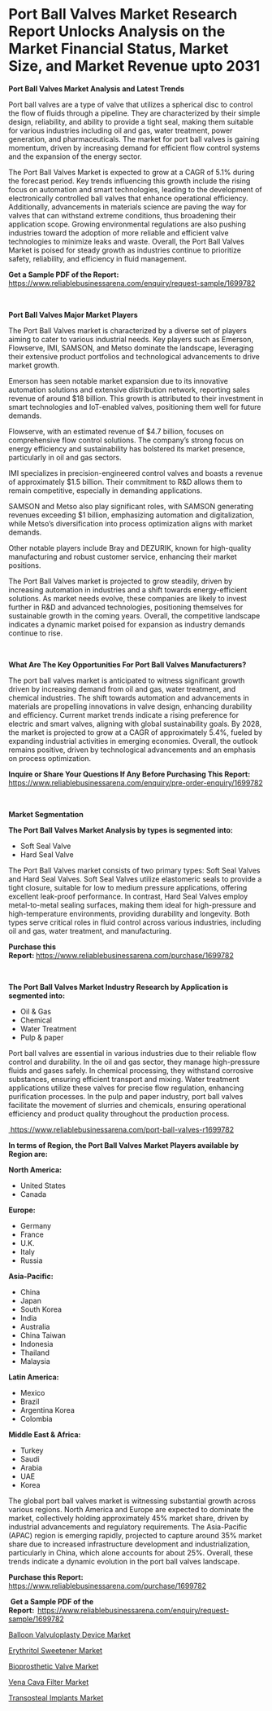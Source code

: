 <p><h1>Port Ball Valves Market Research Report Unlocks Analysis on the Market Financial Status, Market Size, and Market Revenue upto 2031</h1></p><p><strong>Port Ball Valves Market Analysis and Latest Trends</strong></p>
<p><p>Port ball valves are a type of valve that utilizes a spherical disc to control the flow of fluids through a pipeline. They are characterized by their simple design, reliability, and ability to provide a tight seal, making them suitable for various industries including oil and gas, water treatment, power generation, and pharmaceuticals. The market for port ball valves is gaining momentum, driven by increasing demand for efficient flow control systems and the expansion of the energy sector. </p><p>The Port Ball Valves Market is expected to grow at a CAGR of 5.1% during the forecast period. Key trends influencing this growth include the rising focus on automation and smart technologies, leading to the development of electronically controlled ball valves that enhance operational efficiency. Additionally, advancements in materials science are paving the way for valves that can withstand extreme conditions, thus broadening their application scope. Growing environmental regulations are also pushing industries toward the adoption of more reliable and efficient valve technologies to minimize leaks and waste. Overall, the Port Ball Valves Market is poised for steady growth as industries continue to prioritize safety, reliability, and efficiency in fluid management.</p></p>
<p><strong>Get a Sample PDF of the Report:&nbsp;</strong> <a href="https://www.reliablebusinessarena.com/enquiry/request-sample/1699782?utm_campaign=1331&utm_medium=2&utm_source=Github&utm_content=ia&utm_term=20102024&utm_id=port-ball-valves">https://www.reliablebusinessarena.com/enquiry/request-sample/1699782</a></p>
<p>&nbsp;</p>
<p><strong>Port Ball Valves Major Market Players</strong></p>
<p><p>The Port Ball Valves market is characterized by a diverse set of players aiming to cater to various industrial needs. Key players such as Emerson, Flowserve, IMI, SAMSON, and Metso dominate the landscape, leveraging their extensive product portfolios and technological advancements to drive market growth. </p><p>Emerson has seen notable market expansion due to its innovative automation solutions and extensive distribution network, reporting sales revenue of around $18 billion. This growth is attributed to their investment in smart technologies and IoT-enabled valves, positioning them well for future demands.</p><p>Flowserve, with an estimated revenue of $4.7 billion, focuses on comprehensive flow control solutions. The company’s strong focus on energy efficiency and sustainability has bolstered its market presence, particularly in oil and gas sectors.</p><p>IMI specializes in precision-engineered control valves and boasts a revenue of approximately $1.5 billion. Their commitment to R&D allows them to remain competitive, especially in demanding applications.</p><p>SAMSON and Metso also play significant roles, with SAMSON generating revenues exceeding $1 billion, emphasizing automation and digitalization, while Metso’s diversification into process optimization aligns with market demands.</p><p>Other notable players include Bray and DEZURIK, known for high-quality manufacturing and robust customer service, enhancing their market positions. </p><p>The Port Ball Valves market is projected to grow steadily, driven by increasing automation in industries and a shift towards energy-efficient solutions. As market needs evolve, these companies are likely to invest further in R&D and advanced technologies, positioning themselves for sustainable growth in the coming years. Overall, the competitive landscape indicates a dynamic market poised for expansion as industry demands continue to rise.</p></p>
<p>&nbsp;</p>
<p><strong>What Are The Key Opportunities For Port Ball Valves Manufacturers?</strong></p>
<p><p>The port ball valves market is anticipated to witness significant growth driven by increasing demand from oil and gas, water treatment, and chemical industries. The shift towards automation and advancements in materials are propelling innovations in valve design, enhancing durability and efficiency. Current market trends indicate a rising preference for electric and smart valves, aligning with global sustainability goals. By 2028, the market is projected to grow at a CAGR of approximately 5.4%, fueled by expanding industrial activities in emerging economies. Overall, the outlook remains positive, driven by technological advancements and an emphasis on process optimization.</p></p>
<p><strong>Inquire or Share Your Questions If Any Before Purchasing This Report:</strong> <a href="https://www.reliablebusinessarena.com/enquiry/pre-order-enquiry/1699782?utm_campaign=1331&utm_medium=2&utm_source=Github&utm_content=ia&utm_term=20102024&utm_id=port-ball-valves">https://www.reliablebusinessarena.com/enquiry/pre-order-enquiry/1699782</a></p>
<p>&nbsp;</p>
<p><strong>Market Segmentation</strong></p>
<p><strong>The Port Ball Valves Market Analysis by types is segmented into:</strong></p>
<p><ul><li>Soft Seal Valve</li><li>Hard Seal Valve</li></ul></p>
<p><p>The Port Ball Valves market consists of two primary types: Soft Seal Valves and Hard Seal Valves. Soft Seal Valves utilize elastomeric seals to provide a tight closure, suitable for low to medium pressure applications, offering excellent leak-proof performance. In contrast, Hard Seal Valves employ metal-to-metal sealing surfaces, making them ideal for high-pressure and high-temperature environments, providing durability and longevity. Both types serve critical roles in fluid control across various industries, including oil and gas, water treatment, and manufacturing.</p></p>
<p><strong>Purchase this Report:&nbsp;</strong><a href="https://www.reliablebusinessarena.com/purchase/1699782?utm_campaign=1331&utm_medium=2&utm_source=Github&utm_content=ia&utm_term=20102024&utm_id=port-ball-valves">https://www.reliablebusinessarena.com/purchase/1699782</a></p>
<p>&nbsp;</p>
<p><strong>The Port Ball Valves Market Industry Research by Application is segmented into:</strong></p>
<p><ul><li>Oil & Gas</li><li>Chemical</li><li>Water Treatment</li><li>Pulp & paper</li></ul></p>
<p><p>Port ball valves are essential in various industries due to their reliable flow control and durability. In the oil and gas sector, they manage high-pressure fluids and gases safely. In chemical processing, they withstand corrosive substances, ensuring efficient transport and mixing. Water treatment applications utilize these valves for precise flow regulation, enhancing purification processes. In the pulp and paper industry, port ball valves facilitate the movement of slurries and chemicals, ensuring operational efficiency and product quality throughout the production process.</p></p>
<p><a href="https://www.reliablebusinessarena.com/port-ball-valves-r1699782?utm_campaign=1331&utm_medium=2&utm_source=Github&utm_content=ia&utm_term=20102024&utm_id=port-ball-valves">&nbsp;https://www.reliablebusinessarena.com/port-ball-valves-r1699782</a></p>
<p><strong>In terms of Region, the Port Ball Valves Market Players available by Region are:</strong></p>
<p>
    <p> <strong> North America: </strong>
        <ul>
            <li>United States</li>
            <li>Canada</li>
        </ul>
        </p> 
    <p> <strong> Europe: </strong>
        <ul>
            <li>Germany</li>
            <li>France</li>
            <li>U.K.</li>
            <li>Italy</li>
            <li>Russia</li>
        </ul>
        </p> 
    <p> <strong> Asia-Pacific: </strong>
        <ul>
            <li>China</li>
            <li>Japan</li>
            <li>South Korea</li>
            <li>India</li>
            <li>Australia</li>
            <li>China Taiwan</li>
            <li>Indonesia</li>
            <li>Thailand</li>
            <li>Malaysia</li>
        </ul>
        </p> 
    <p> <strong> Latin America: </strong>
        <ul>
            <li>Mexico</li>
            <li>Brazil</li>
            <li>Argentina Korea</li>
            <li>Colombia</li>
        </ul>
        </p> 
    <p> <strong> Middle East & Africa: </strong>
        <ul>
            <li>Turkey</li>
            <li>Saudi</li>
            <li>Arabia</li>
            <li>UAE</li>
            <li>Korea</li>
        </ul>
    </p>
    </p>
<p><p>The global port ball valves market is witnessing substantial growth across various regions. North America and Europe are expected to dominate the market, collectively holding approximately 45% market share, driven by industrial advancements and regulatory requirements. The Asia-Pacific (APAC) region is emerging rapidly, projected to capture around 35% market share due to increased infrastructure development and industrialization, particularly in China, which alone accounts for about 25%. Overall, these trends indicate a dynamic evolution in the port ball valves landscape.</p></p>
<p><strong>Purchase this Report: </strong><a href="https://www.reliablebusinessarena.com/purchase/1699782?utm_campaign=1331&utm_medium=2&utm_source=Github&utm_content=ia&utm_term=20102024&utm_id=port-ball-valves">https://www.reliablebusinessarena.com/purchase/1699782</a></p>
<p>&nbsp;<strong>Get a Sample PDF of the Report:&nbsp;&nbsp;</strong><a href="https://www.reliablebusinessarena.com/enquiry/request-sample/1699782?utm_campaign=1331&utm_medium=2&utm_source=Github&utm_content=ia&utm_term=20102024&utm_id=port-ball-valves">https://www.reliablebusinessarena.com/enquiry/request-sample/1699782</a></p>
<p><strong></strong></p>
<p><p><a href="https://www.linkedin.com/pulse/future-innovation-global-balloon-valvuloplasty-device-mgp1e?utm_campaign=1331&utm_medium=2&utm_source=Github&utm_content=ia&utm_term=20102024&utm_id=port-ball-valves">Balloon Valvuloplasty Device Market</a></p><p><a href="https://www.linkedin.com/pulse/market-dynamics-future-trends-global-erythritol-sweetener-efsxe?utm_campaign=1331&utm_medium=2&utm_source=Github&utm_content=ia&utm_term=20102024&utm_id=port-ball-valves">Erythritol Sweetener Market</a></p><p><a href="https://www.linkedin.com/pulse/disruption-innovation-bioprosthetic-valve-industry-market-sap5e?utm_campaign=1331&utm_medium=2&utm_source=Github&utm_content=ia&utm_term=20102024&utm_id=port-ball-valves">Bioprosthetic Valve Market</a></p><p><a href="https://www.linkedin.com/pulse/global-vena-cava-filter-market-share-growth-opportunities-nib2e?utm_campaign=1331&utm_medium=2&utm_source=Github&utm_content=ia&utm_term=20102024&utm_id=port-ball-valves">Vena Cava Filter Market</a></p><p><a href="https://www.linkedin.com/pulse/transosteal-implants-market-growth-outlook-from-2024-2031-projecting-vrb0e?utm_campaign=1331&utm_medium=2&utm_source=Github&utm_content=ia&utm_term=20102024&utm_id=port-ball-valves">Transosteal Implants Market</a></p></p>